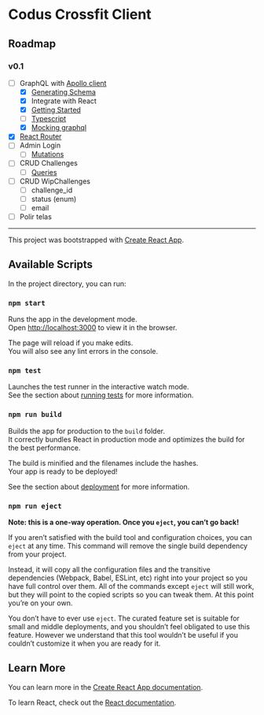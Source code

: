 # Codus Crossfit Client

## Roadmap

### v0.1

- [ ] GraphQL with [Apollo client](https://www.apollographql.com/docs/react/essentials/get-started.html)
  - [X] [Generating Schema](https://www.apollographql.com/docs/graphql-tools/generate-schema.html#example)
  - [X] Integrate with React
  - [X] [Getting Started](https://www.apollographql.com/docs/react/essentials/get-started.html)
  - [ ] [Typescript](https://www.apollographql.com/docs/react/recipes/static-typing.html)
  - [X] [Mocking graphql](https://www.apollographql.com/docs/graphql-tools/mocking.html)
- [X] [React Router](https://reacttraining.com/react-router/web/guides/philosophy)
- [ ] Admin Login
  - [ ] [Mutations](https://www.apollographql.com/docs/react/essentials/mutations.html)
- [ ] CRUD Challenges
  - [ ] [Queries](https://www.apollographql.com/docs/react/essentials/queries.html)
- [ ] CRUD WipChallenges
  - [ ] challenge_id
  - [ ] status (enum)
  - [ ] email
- [ ] Polir telas

_______


This project was bootstrapped with [Create React App](https://github.com/facebook/create-react-app).

## Available Scripts

In the project directory, you can run:

### `npm start`

Runs the app in the development mode.<br>
Open [http://localhost:3000](http://localhost:3000) to view it in the browser.

The page will reload if you make edits.<br>
You will also see any lint errors in the console.

### `npm test`

Launches the test runner in the interactive watch mode.<br>
See the section about [running tests](https://facebook.github.io/create-react-app/docs/running-tests) for more information.

### `npm run build`

Builds the app for production to the `build` folder.<br>
It correctly bundles React in production mode and optimizes the build for the best performance.

The build is minified and the filenames include the hashes.<br>
Your app is ready to be deployed!

See the section about [deployment](https://facebook.github.io/create-react-app/docs/deployment) for more information.

### `npm run eject`

**Note: this is a one-way operation. Once you `eject`, you can’t go back!**

If you aren’t satisfied with the build tool and configuration choices, you can `eject` at any time. This command will remove the single build dependency from your project.

Instead, it will copy all the configuration files and the transitive dependencies (Webpack, Babel, ESLint, etc) right into your project so you have full control over them. All of the commands except `eject` will still work, but they will point to the copied scripts so you can tweak them. At this point you’re on your own.

You don’t have to ever use `eject`. The curated feature set is suitable for small and middle deployments, and you shouldn’t feel obligated to use this feature. However we understand that this tool wouldn’t be useful if you couldn’t customize it when you are ready for it.

## Learn More

You can learn more in the [Create React App documentation](https://facebook.github.io/create-react-app/docs/getting-started).

To learn React, check out the [React documentation](https://reactjs.org/).
